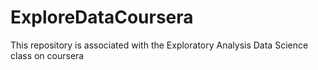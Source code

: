 # ExploreDataCoursera
This repository is associated with the Exploratory Analysis Data Science class on coursera
